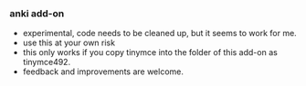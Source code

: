 ### anki add-on

- experimental, code needs to be cleaned up, but it seems to work for me.
- use this at your own risk
- this only works if you copy tinymce into the folder of this add-on as tinymce492.
- feedback and improvements are welcome. 
